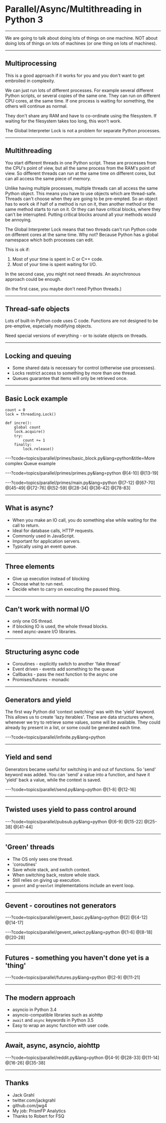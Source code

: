# Parallel/Async/Multithreading in Python 3

---
We are going to talk about doing lots of things on one machine. NOT about doing lots of things on lots of machines (or one thing on lots of machines).

---
## Multiprocessing
This is a good approach if it works for you and you don't want to get embroiled in complexity.

We can just run lots of different processes. For example several different Python scripts,
or several copies of the same one. They can run on different CPU cores, at the same time. If one
process is waiting for something, the others will continue as normal.

They don't share any RAM and have to co-ordinate using the filesystem. If waiting for the filesystem
takes too long, this won't work.

The Global Interpreter Lock is not a problem for separate Python processes.

---
## Multithreading
You start different threads in one Python script. These are processes from the CPU's point of view,
but all the same process from the RAM's point of view. So different threads can run at the same time
on different cores, but can all access the same piece of memory.

Unlike having multiple processes, multiple threads can all access the same Python object. This means
you have to use objects which are thread-safe. Threads can't choose when they are going to be pre-empted.
So an object has to work ok if half of a method is run on it, then another method or the same method starts
to run on it. Or they can have critical blocks, where they can't be interrupted. Putting critical blocks
around all your methods would be annoying.

The Global Interpreter Lock means that two threads can't run Python code on different cores at the same
time. Why not? Because Python has a global namespace which both processes can edit.

This is ok if:
1. Most of your time is spent in C or C++ code.
2. Most of your time is spent waiting for I/O.

In the second case, you might not need threads. An asynchronous approach could be enough.

(In the first case, you maybe don't need Python threads.)

---
## Thread-safe objects

Lots of built-in Python code uses C code. Functions are not designed to be pre-emptive, especially modifying objects.

Need special versions of everything - or to isolate objects on threads.

---
## Locking and queuing

- Some shared data is necessary for control (otherwise use processes).
- Locks restrict access to something by more than one thread.
- Queues guarantee that items will only be retrieved once.

---
## Basic Lock example
```[python]
count = 0
lock = threading.Lock()

def incre():
    global count 
    lock.acquire()
    try:
        count += 1    
    finally:
        lock.release()
```

---?code=topics/parallel/primes/basic_block.py&lang=python&title=More complex Queue example

---?code=topics/parallel/primes/primes.py&lang=python
@[4-10]
@[13-19]

---?code=topics/parallel/primes/main.py&lang=python
@[7-12]
@[67-70]
@[45-49]
@[72-76]
@[52-59]
@[28-34]
@[36-42]
@[78-83]


---
## What is async?
 - When you make an IO call, you do something else while waiting for the call to return.
 - Ideal for database calls, HTTP requests.
 - Commonly used in JavaScript.
 - Important for application servers.
 - Typically using an event queue.
 
---
## Three elements
 - Give up execution instead of blocking
 - Choose what to run next.
 - Decide when to carry on executing the paused thing.

---
## Can't work with normal I/O
 - only one OS thread.
 - if blocking IO is used, the whole thread blocks.
 - need async-aware I/O libraries.

---
## Structuring async code
 - Coroutines - explicitly switch to another 'fake thread'
 - Event driven - events add something to the queue
 - Callbacks - pass the next function to the async one
 - Promises/futures - monadic

--- 
## Generators and yield
The first way Python did 'context switching' was with the 'yield' keyword.
This allows us to create 'lazy iterables'.
These are data structures where, whenever we try to retrieve some values, some will be available.
They could already by present in a list, or some could be generated each time.

---?code=topics/parallel/infinite.py&lang=python

---
## Yield and send
Generators became useful for switching in and out of functions. So 'send' keyword was added.
You can 'send' a value into a function, and have it 'yield' back a value, while the context is saved.

---?code=topics/parallel/send.py&lang=python
@[1-8]
@[12-16]

---
## Twisted uses yield to pass control around

---?code=topics/parallel/pubsub.py&lang=python
@[6-9]
@[15-22]
@[25-38]
@[41-44]


---
## 'Green' threads
 - The OS only sees one thread.
 - 'coroutines'
 - Save whole stack, and switch context.
 - When switching back, restore whole stack.
 - Still relies on giving up execution.
 - `gevent` and `greenlet` implementations include an event loop.
 
---
## Gevent - coroutines not generators
---?code=topics/parallel/gevent_basic.py&lang=python
@[2]
@[4-12]
@[14-17]

---?code=topics/parallel/gevent_select.py&lang=python
@[1-6]
@[8-18]
@[20-28]

---
## Futures - something you haven't done yet is a 'thing'
---?code=topics/parallel/futures.py&lang=python
@[2-9]
@[11-21]

---
## The modern approach
 - asyncio in Python 3.4
 - asyncio-compatible libraries such as aiohttp
 - `await` and `async` keywords in Python 3.5
 - Easy to wrap an async function with user code.

---
## Await, async, asyncio, aiohttp
---?code=topics/parallel/reddit.py&lang=python
@[4-9]
@[28-33]
@[11-14]
@[16-26]
@[35-38]

---
## Thanks
 - Jack Grahl
 - twitter.com/jackgrahl
 - github.com/jwg4
 - My job: PrismFP Analytics
 - Thanks to Robert for FSQ
